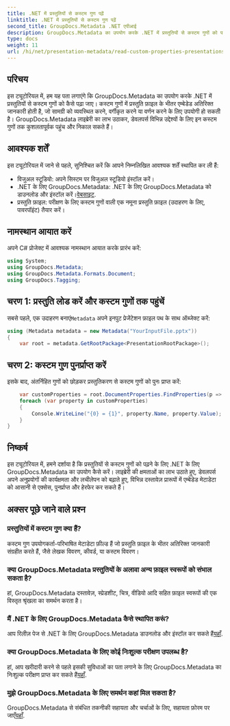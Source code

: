 ```yaml
---
title: .NET में प्रस्तुतियों से कस्टम गुण पढ़ें
linktitle: .NET में प्रस्तुतियों से कस्टम गुण पढ़ें
second_title: GroupDocs.Metadata .NET एपीआई
description: GroupDocs.Metadata का उपयोग करके .NET में प्रस्तुतियों से कस्टम गुणों को पढ़ने का तरीका जानें। मेटाडेटा तक कुशलतापूर्वक पहुंचें और पुनः प्राप्त करें।
type: docs
weight: 11
url: /hi/net/presentation-metadata/read-custom-properties-presentations/
---
```

## परिचय
इस ट्यूटोरियल में, हम यह पता लगाएंगे कि GroupDocs.Metadata का उपयोग करके .NET में प्रस्तुतियों से कस्टम गुणों को कैसे पढ़ा जाए। कस्टम गुणों में प्रस्तुति फ़ाइल के भीतर एम्बेडेड अतिरिक्त जानकारी होती है, जो सामग्री को व्यवस्थित करने, वर्गीकृत करने या वर्णन करने के लिए उपयोगी हो सकती है। GroupDocs.Metadata लाइब्रेरी का लाभ उठाकर, डेवलपर्स विभिन्न उद्देश्यों के लिए इन कस्टम गुणों तक कुशलतापूर्वक पहुंच और निकाल सकते हैं।
## आवश्यक शर्तें
इस ट्यूटोरियल में जाने से पहले, सुनिश्चित करें कि आपने निम्नलिखित आवश्यक शर्तें स्थापित कर ली हैं:
- विजुअल स्टूडियो: अपने सिस्टम पर विजुअल स्टूडियो इंस्टॉल करें।
-  .NET के लिए GroupDocs.Metadata: .NET के लिए GroupDocs.Metadata को डाउनलोड और इंस्टॉल करें।[वेबसाइट](https://releases.groupdocs.com/metadata/net/).
- प्रस्तुति फ़ाइल: परीक्षण के लिए कस्टम गुणों वाली एक नमूना प्रस्तुति फ़ाइल (उदाहरण के लिए, पावरपॉइंट) तैयार करें।

## नामस्थान आयात करें
अपने C# प्रोजेक्ट में आवश्यक नामस्थान आयात करके प्रारंभ करें:
```csharp
using System;
using GroupDocs.Metadata;
using GroupDocs.Metadata.Formats.Document;
using GroupDocs.Tagging;
```
## चरण 1: प्रस्तुति लोड करें और कस्टम गुणों तक पहुंचें
 सबसे पहले, एक उदाहरण बनाएं`Metadata` अपने इनपुट प्रेजेंटेशन फ़ाइल पथ के साथ ऑब्जेक्ट करें:
```csharp
using (Metadata metadata = new Metadata("YourInputFile.pptx"))
{
    var root = metadata.GetRootPackage<PresentationRootPackage>();
```
## चरण 2: कस्टम गुण पुनर्प्राप्त करें
इसके बाद, अंतर्निहित गुणों को छोड़कर प्रस्तुतिकरण से कस्टम गुणों को पुनः प्राप्त करें:
```csharp
    var customProperties = root.DocumentProperties.FindProperties(p => !p.Tags.Contains(Tags.Document.BuiltIn));
    foreach (var property in customProperties)
    {
        Console.WriteLine("{0} = {1}", property.Name, property.Value);
    }
}
```

## निष्कर्ष
इस ट्यूटोरियल में, हमने दर्शाया है कि प्रस्तुतियों से कस्टम गुणों को पढ़ने के लिए .NET के लिए GroupDocs.Metadata का उपयोग कैसे करें। लाइब्रेरी की क्षमताओं का लाभ उठाते हुए, डेवलपर्स अपने अनुप्रयोगों की कार्यक्षमता और लचीलेपन को बढ़ाते हुए, विभिन्न दस्तावेज़ प्रारूपों में एम्बेडेड मेटाडेटा को आसानी से एक्सेस, पुनर्प्राप्त और हेरफेर कर सकते हैं।

## अक्सर पूछे जाने वाले प्रश्न
### प्रस्तुतियों में कस्टम गुण क्या हैं?
कस्टम गुण उपयोगकर्ता-परिभाषित मेटाडेटा फ़ील्ड हैं जो प्रस्तुति फ़ाइल के भीतर अतिरिक्त जानकारी संग्रहीत करते हैं, जैसे लेखक विवरण, कीवर्ड, या कस्टम विवरण।
### क्या GroupDocs.Metadata प्रस्तुतियों के अलावा अन्य फ़ाइल स्वरूपों को संभाल सकता है?
हां, GroupDocs.Metadata दस्तावेज़, स्प्रेडशीट, चित्र, वीडियो आदि सहित फ़ाइल स्वरूपों की एक विस्तृत श्रृंखला का समर्थन करता है।
### मैं .NET के लिए GroupDocs.Metadata कैसे स्थापित करूं?
 आप रिलीज़ पेज से .NET के लिए GroupDocs.Metadata डाउनलोड और इंस्टॉल कर सकते हैं[यहाँ](https://releases.groupdocs.com/metadata/net/).
### क्या GroupDocs.Metadata के लिए कोई निःशुल्क परीक्षण उपलब्ध है?
 हां, आप खरीदारी करने से पहले इसकी सुविधाओं का पता लगाने के लिए GroupDocs.Metadata का निःशुल्क परीक्षण प्राप्त कर सकते हैं[यहाँ](https://releases.groupdocs.com/).
### मुझे GroupDocs.Metadata के लिए समर्थन कहां मिल सकता है?
 GroupDocs.Metadata से संबंधित तकनीकी सहायता और चर्चाओं के लिए, सहायता फ़ोरम पर जाएँ[यहाँ](https://forum.groupdocs.com/c/metadata/14).